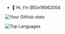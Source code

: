 - 👋 Hi, I’m @Din19062004
  
![Your GitHub stats](https://github-readme-stats.vercel.app/api?username=Din19062004&show_icons=true&theme=radical)

![Top Languages](https://github-readme-stats.vercel.app/api/top-langs/?username=Din19062004&layout=compact)

<!---
Din19062004/Din19062004 is a ✨ special ✨ repository because its `README.md` (this file) appears on your GitHub profile.
You can click the Preview link to take a look at your changes.
--->
